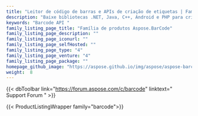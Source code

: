 ```yaml
---
title: "Leitor de código de barras e APIs de criação de etiquetas | Família de produtos Aspose.BarCode"
description: "Baixe bibliotecas .NET, Java, C++, Android e PHP para criar e ler códigos de barras de tipos lineares, 2D e postais. A família também inclui extensão Reporting Services, solução SharePoint e exportador JasperReports para adicionar recursos de código de barras."
keywords: "Barcode API "
family_listing_page_title: "Família de produtos Aspose.BarCode"
family_listing_page_description: ""
family_listing_page_iconurl: ""
family_listing_page_selfHosted: ""
family_listing_page_type: "4"
family_listing_page_venture: "4"
family_listing_page_package: ""
homepage_github_image: "https://aspose.github.io/img/aspose/aspose-barcode.png"
weight:  8
---
```


{{< dbToolbar link="https://forum.aspose.com/c/barcode" linktext=" Support Forum " >}}

{{< ProductListingWrapper family="barcode">}}

